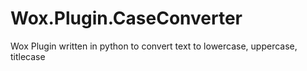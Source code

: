 # Wox.Plugin.CaseConverter
Wox Plugin written in python to convert text to lowercase, uppercase, titlecase
